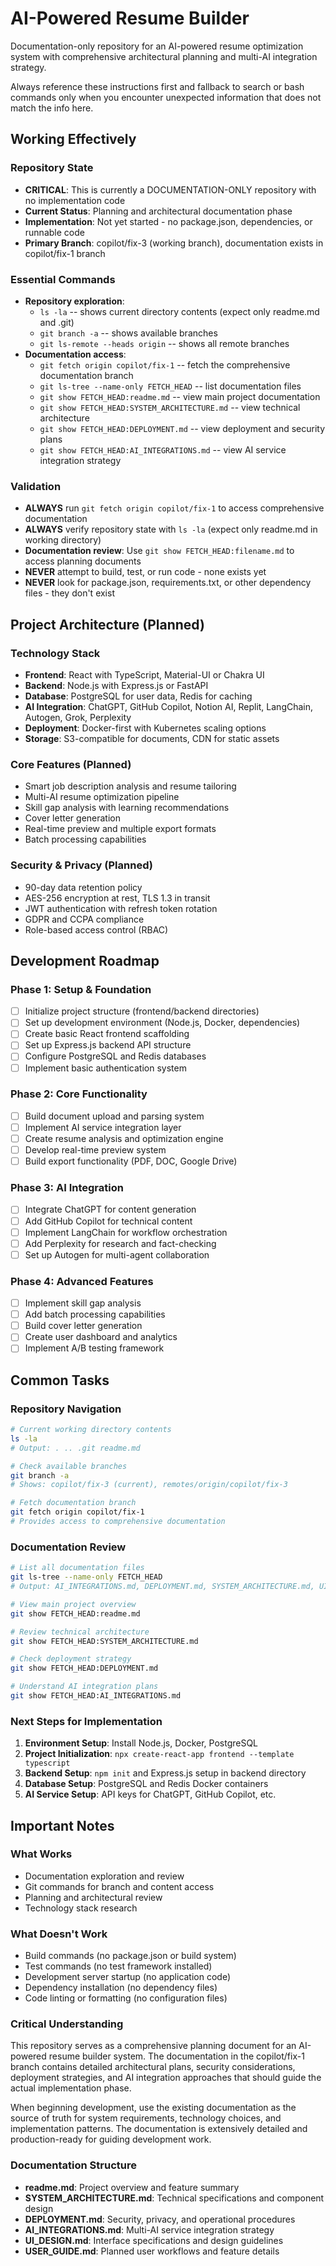 # AI-Powered Resume Builder
Documentation-only repository for an AI-powered resume optimization system with comprehensive architectural planning and multi-AI integration strategy.

Always reference these instructions first and fallback to search or bash commands only when you encounter unexpected information that does not match the info here.

## Working Effectively

### Repository State
- **CRITICAL**: This is currently a DOCUMENTATION-ONLY repository with no implementation code
- **Current Status**: Planning and architectural documentation phase
- **Implementation**: Not yet started - no package.json, dependencies, or runnable code
- **Primary Branch**: copilot/fix-3 (working branch), documentation exists in copilot/fix-1 branch

### Essential Commands
- **Repository exploration**: 
  - `ls -la` -- shows current directory contents (expect only readme.md and .git)
  - `git branch -a` -- shows available branches
  - `git ls-remote --heads origin` -- shows all remote branches
- **Documentation access**:
  - `git fetch origin copilot/fix-1` -- fetch the comprehensive documentation branch
  - `git ls-tree --name-only FETCH_HEAD` -- list documentation files
  - `git show FETCH_HEAD:readme.md` -- view main project documentation
  - `git show FETCH_HEAD:SYSTEM_ARCHITECTURE.md` -- view technical architecture
  - `git show FETCH_HEAD:DEPLOYMENT.md` -- view deployment and security plans
  - `git show FETCH_HEAD:AI_INTEGRATIONS.md` -- view AI service integration strategy

### Validation
- **ALWAYS** run `git fetch origin copilot/fix-1` to access comprehensive documentation
- **ALWAYS** verify repository state with `ls -la` (expect only readme.md in working directory)
- **Documentation review**: Use `git show FETCH_HEAD:filename.md` to access planning documents
- **NEVER** attempt to build, test, or run code - none exists yet
- **NEVER** look for package.json, requirements.txt, or other dependency files - they don't exist

## Project Architecture (Planned)

### Technology Stack
- **Frontend**: React with TypeScript, Material-UI or Chakra UI
- **Backend**: Node.js with Express.js or FastAPI
- **Database**: PostgreSQL for user data, Redis for caching
- **AI Integration**: ChatGPT, GitHub Copilot, Notion AI, Replit, LangChain, Autogen, Grok, Perplexity
- **Deployment**: Docker-first with Kubernetes scaling options
- **Storage**: S3-compatible for documents, CDN for static assets

### Core Features (Planned)
- Smart job description analysis and resume tailoring
- Multi-AI resume optimization pipeline
- Skill gap analysis with learning recommendations
- Cover letter generation
- Real-time preview and multiple export formats
- Batch processing capabilities

### Security & Privacy (Planned)
- 90-day data retention policy
- AES-256 encryption at rest, TLS 1.3 in transit
- JWT authentication with refresh token rotation
- GDPR and CCPA compliance
- Role-based access control (RBAC)

## Development Roadmap

### Phase 1: Setup & Foundation
- [ ] Initialize project structure (frontend/backend directories)
- [ ] Set up development environment (Node.js, Docker, dependencies)
- [ ] Create basic React frontend scaffolding
- [ ] Set up Express.js backend API structure
- [ ] Configure PostgreSQL and Redis databases
- [ ] Implement basic authentication system

### Phase 2: Core Functionality
- [ ] Build document upload and parsing system
- [ ] Implement AI service integration layer
- [ ] Create resume analysis and optimization engine
- [ ] Develop real-time preview system
- [ ] Build export functionality (PDF, DOC, Google Drive)

### Phase 3: AI Integration
- [ ] Integrate ChatGPT for content generation
- [ ] Add GitHub Copilot for technical content
- [ ] Implement LangChain for workflow orchestration
- [ ] Add Perplexity for research and fact-checking
- [ ] Set up Autogen for multi-agent collaboration

### Phase 4: Advanced Features
- [ ] Implement skill gap analysis
- [ ] Add batch processing capabilities
- [ ] Build cover letter generation
- [ ] Create user dashboard and analytics
- [ ] Implement A/B testing framework

## Common Tasks

### Repository Navigation
```bash
# Current working directory contents
ls -la
# Output: . .. .git readme.md

# Check available branches
git branch -a
# Shows: copilot/fix-3 (current), remotes/origin/copilot/fix-3

# Fetch documentation branch
git fetch origin copilot/fix-1
# Provides access to comprehensive documentation
```

### Documentation Review
```bash
# List all documentation files
git ls-tree --name-only FETCH_HEAD
# Output: AI_INTEGRATIONS.md, DEPLOYMENT.md, SYSTEM_ARCHITECTURE.md, UI_DESIGN.md, USER_GUIDE.md, readme.md

# View main project overview
git show FETCH_HEAD:readme.md

# Review technical architecture
git show FETCH_HEAD:SYSTEM_ARCHITECTURE.md

# Check deployment strategy
git show FETCH_HEAD:DEPLOYMENT.md

# Understand AI integration plans
git show FETCH_HEAD:AI_INTEGRATIONS.md
```

### Next Steps for Implementation
1. **Environment Setup**: Install Node.js, Docker, PostgreSQL
2. **Project Initialization**: `npx create-react-app frontend --template typescript`
3. **Backend Setup**: `npm init` and Express.js setup in backend directory
4. **Database Setup**: PostgreSQL and Redis Docker containers
5. **AI Service Setup**: API keys for ChatGPT, GitHub Copilot, etc.

## Important Notes

### What Works
- Documentation exploration and review
- Git commands for branch and content access
- Planning and architectural review
- Technology stack research

### What Doesn't Work
- Build commands (no package.json or build system)
- Test commands (no test framework installed)
- Development server startup (no application code)
- Dependency installation (no dependency files)
- Code linting or formatting (no configuration files)

### Critical Understanding
This repository serves as a comprehensive planning document for an AI-powered resume builder system. The documentation in the copilot/fix-1 branch contains detailed architectural plans, security considerations, deployment strategies, and AI integration approaches that should guide the actual implementation phase.

When beginning development, use the existing documentation as the source of truth for system requirements, technology choices, and implementation patterns. The documentation is extensively detailed and production-ready for guiding development work.

### Documentation Structure
- **readme.md**: Project overview and feature summary
- **SYSTEM_ARCHITECTURE.md**: Technical specifications and component design
- **DEPLOYMENT.md**: Security, privacy, and operational procedures
- **AI_INTEGRATIONS.md**: Multi-AI service integration strategy
- **UI_DESIGN.md**: Interface specifications and design guidelines
- **USER_GUIDE.md**: Planned user workflows and feature details